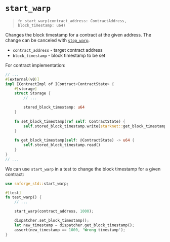 # `start_warp`

> `fn start_warp(contract_address: ContractAddress, block_timestamp: u64)`

Changes the block timestamp for a contract at the given address.
The change can be canceled with [`stop_warp`](./stop_warp.md).

- `contract_address` - target contract address
- `block_timestamp` - block timestamp to be set

For contract implementation:

```rust
// ...
#[external(v0)]
impl IContractImpl of IContract<ContractState> {
    #[storage]
    struct Storage {
        // ...

        stored_block_timestamp: u64
    }
    
    fn set_block_timestamp(ref self: ContractState) {
        self.stored_block_timestamp.write(starknet::get_block_timestamp());
    }
    
    fn get_block_timestamp(self: @ContractState) -> u64 {
        self.stored_block_timestamp.read()
    }
}
// ...
```

We can use `start_warp` in a test to change the block timestamp for a given contract:

```rust
use snforge_std::start_warp;

#[test]
fn test_warp() {
    // ...

    start_warp(contract_address, 1000);

    dispatcher.set_block_timestamp();
    let new_timestamp = dispatcher.get_block_timestamp();
    assert(new_timestamp == 1000, 'Wrong timestamp');
}
```
